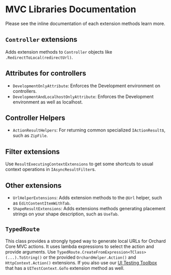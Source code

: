 # MVC Libraries Documentation


Please see the inline documentation of each extension methods learn more.

## `Controller` extensions

Adds extension methods to `Controller` objects like `.RedirectToLocal(redirectUrl)`.


## Attributes for controllers

- `DevelopmentOnlyAttribute`: Enforces the Development environment on controllers.
- `DevelopmentAndLocalhostOnlyAttribute`: Enforces the Development environment as well as localhost.


## Controller Helpers

- `ActionResultHelpers`: For returning common specialized `IActionResult`s, such as `ZipFile`.


## Filter extensions
 
Use `ResultExecutingContextExtensions` to get some shortcuts to usual context operations in `IAsyncResultFilter`s.


## Other extensions

- `UrlHelperExtensions`: Adds extension methods to the `@Url` helper, such as `EditContentItemWithTab`.
- `ShapeResultExtensions`: Adds extensions methods generating placement strings on your shape description, such as `UseTab`.


## `TypedRoute`

This class provides a strongly typed way to generate local URLs for Orchard Core MVC actions. It uses lambda expressions to select the action and provide arguments. Use `TypedRoute.CreateFromExpression<TClass>(...).ToString()` or the provided `OrchardHelper.Action()` and `HttpContext.Action()` extensions. If you also use our [UI Testing Toolbox](https://github.com/Lombiq/UI-Testing-Toolbox/) that has a `UITestContext.GoTo` extension method as well.   
